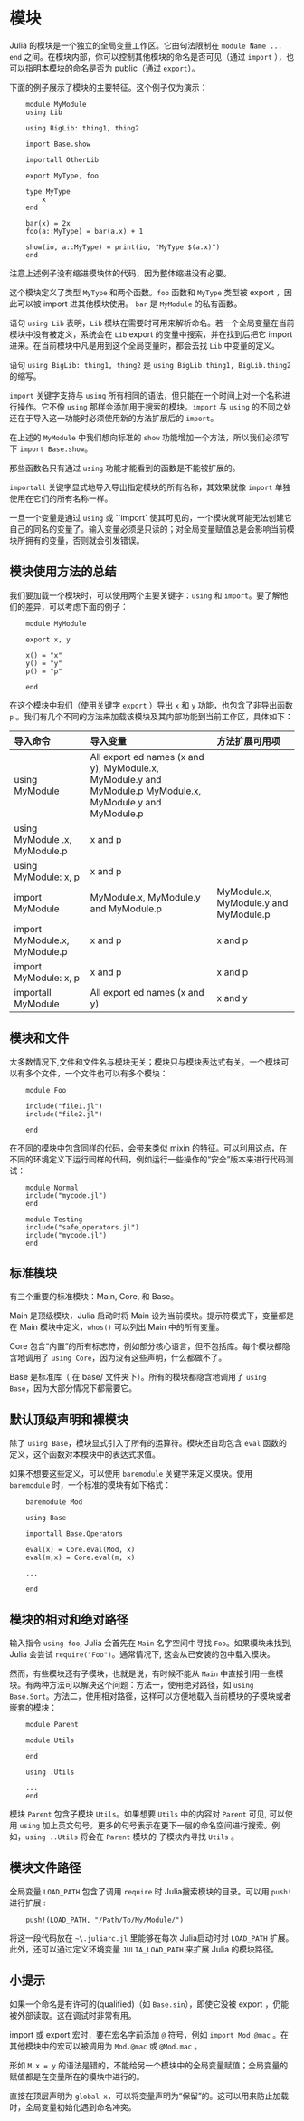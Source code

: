# 模块

Julia 的模块是一个独立的全局变量工作区。它由句法限制在 ``module Name ... end`` 之间。在模块内部，你可以控制其他模块的命名是否可见（通过 ``import`` ），也可以指明本模块的命名是否为 public（通过 ``export``）。

下面的例子展示了模块的主要特征。这个例子仅为演示：

```
    module MyModule
    using Lib
    
    using BigLib: thing1, thing2

    import Base.show

    importall OtherLib
    
    export MyType, foo
    
    type MyType
        x
    end
    
    bar(x) = 2x
    foo(a::MyType) = bar(a.x) + 1
    
    show(io, a::MyType) = print(io, "MyType $(a.x)")
    end
```

注意上述例子没有缩进模块体的代码，因为整体缩进没有必要。

这个模块定义了类型 ``MyType`` 和两个函数。``foo`` 函数和 ``MyType`` 类型被 export ，因此可以被 import 进其他模块使用。 ``bar`` 是 ``MyModule`` 的私有函数。

语句 ``using Lib`` 表明，``Lib`` 模块在需要时可用来解析命名。若一个全局变量在当前模块中没有被定义，系统会在 ``Lib`` export 的变量中搜索，并在找到后把它 import 进来。在当前模块中凡是用到这个全局变量时，都会去找 ``Lib`` 中变量的定义。

语句 ``using BigLib: thing1, thing2`` 是 ``using BigLib.thing1, BigLib.thing2`` 的缩写。

 ``import`` 关键字支持与 ``using`` 所有相同的语法，但只能在一个时间上对一个名称进行操作。它不像 ``using``  那样会添加用于搜索的模块。``import`` 与 ``using`` 的不同之处还在于导入这一功能时必须使用新的方法扩展后的   ``import``。  
 
在上述的 ``MyModule`` 中我们想向标准的 ``show`` 功能增加一个方法，所以我们必须写下 ``import Base.show``。  
 
那些函数名只有通过 ``using`` 功能才能看到的函数是不能被扩展的。  
 
``importall`` 关键字显式地导入导出指定模块的所有名称，其效果就像 ``import`` 单独使用在它们的所有名称一样。  
 
一旦一个变量是通过 ``using`` 或 ``import` 使其可见的，一个模块就可能无法创建它自己的同名的变量了。输入变量必须是只读的；对全局变量赋值总是会影响当前模块所拥有的变量，否则就会引发错误。

## 模块使用方法的总结

我们要加载一个模块时，可以使用两个主要关键字：``using`` 和 ``import``。要了解他们的差异，可以考虑下面的例子：

```
    module MyModule
    
    export x, y

    x() = "x"
    y() = "y"
    p() = "p"
    
    end
```

在这个模块中我们（使用关键字  ``export`` ）导出 ``x`` 和 ``y``  功能，也包含了非导出函数 ``p`` 。我们有几个不同的方法来加载该模块及其内部功能到当前工作区，具体如下：

|导入命令|	导入变量|	方法扩展可用项|
|:------|:-----|:-------|
|using MyModule |	All export ed names (x and y), MyModule.x, MyModule.y and MyModule.p	MyModule.x, MyModule.y and MyModule.p|
|using MyModule .x, MyModule.p|	x and p	 | |
|using MyModule: x, p	|x and p	 | |
|import MyModule|	MyModule.x, MyModule.y and MyModule.p	|MyModule.x, MyModule.y and MyModule.p|
|import MyModule.x, MyModule.p	|x and p	|x and p|
|import MyModule: x, p	|x and p	|x and p|
|importall MyModule	|All export ed names (x and y)|	x and y|

## 模块和文件

大多数情况下,文件和文件名与模块无关；模块只与模块表达式有关。一个模块可以有多个文件，一个文件也可以有多个模块：

```
    module Foo

    include("file1.jl")
    include("file2.jl")

    end
```

在不同的模块中包含同样的代码，会带来类似 mixin 的特征。可以利用这点，在不同的环境定义下运行同样的代码，例如运行一些操作的“安全”版本来进行代码测试： 

```
    module Normal
    include("mycode.jl")
    end

    module Testing
    include("safe_operators.jl")
    include("mycode.jl")
    end
```

## 标准模块

有三个重要的标准模块：Main, Core, 和 Base。

Main 是顶级模块，Julia 启动时将 Main 设为当前模块。提示符模式下，变量都是在 Main 模块中定义，``whos()`` 可以列出 Main 中的所有变量。

Core 包含“内置”的所有标志符，例如部分核心语言，但不包括库。每个模块都隐含地调用了 ``using Core``，因为没有这些声明，什么都做不了。

Base 是标准库（ 在 base/ 文件夹下）。所有的模块都隐含地调用了 ``using Base``，因为大部分情况下都需要它。

## 默认顶级声明和裸模块

除了 ``using Base``，模块显式引入了所有的运算符。模块还自动包含 ``eval`` 函数的定义，这个函数对本模块中的表达式求值。

如果不想要这些定义，可以使用 ``baremodule`` 关键字来定义模块。使用 ``baremodule`` 时，一个标准的模块有如下格式：

```
    baremodule Mod

    using Base

    importall Base.Operators

    eval(x) = Core.eval(Mod, x)
    eval(m,x) = Core.eval(m, x)

    ...

    end
```

## 模块的相对和绝对路径

输入指令 ``using foo``, Julia 会首先在 ``Main`` 名字空间中寻找 ``Foo``。如果模块未找到, Julia 会尝试 ``require("Foo")``。通常情况下, 这会从已安装的包中载入模块。

然而，有些模块还有子模块，也就是说，有时候不能从 ``Main`` 中直接引用一些模块。有两种方法可以解决这个问题：方法一，使用绝对路径，如 ``using Base.Sort``。方法二，使用相对路径，这样可以方便地载入当前模块的子模块或者嵌套的模块：

```
    module Parent

    module Utils
    ...
    end

    using .Utils

    ...
    end
```

模块 ``Parent`` 包含子模块 ``Utils``。如果想要 ``Utils`` 中的内容对 ``Parent`` 可见, 可以使用 ``using`` 加上英文句号。更多的句号表示在更下一层的命名空间进行搜索。例如，``using ..Utils`` 将会在 ``Parent`` 模块的
子模块内寻找 ``Utils`` 。

## 模块文件路径

全局变量 ``LOAD_PATH`` 包含了调用 ``require`` 时 Julia搜索模块的目录。可以用 ``push!`` 进行扩展 :

```
    push!(LOAD_PATH, "/Path/To/My/Module/")
```

将这一段代码放在 ``~\.juliarc.jl`` 里能够在每次 Julia启动时对 ``LOAD_PATH`` 扩展。此外，还可以通过定义环境变量
``JULIA_LOAD_PATH`` 来扩展 Julia 的模块路径。

## 小提示

如果一个命名是有许可的(qualified)（如 ``Base.sin``），即使它没被 export ，仍能被外部读取。这在调试时非常有用。

import 或 export 宏时，要在宏名字前添加 ``@`` 符号，例如 ``import Mod.@mac`` 。在其他模块中的宏可以被调用为 ``Mod.@mac`` 或 ``@Mod.mac`` 。

形如 ``M.x = y`` 的语法是错的，不能给另一个模块中的全局变量赋值；全局变量的赋值都是在变量所在的模块中进行的。

直接在顶层声明为 ``global x``，可以将变量声明为“保留”的。这可以用来防止加载时，全局变量初始化遇到命名冲突。
